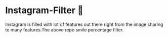 # Instagram-Filter 📱
Instagram is filled with lot of features out there right from the image sharing to many features.The above repo smile percentage filter.

